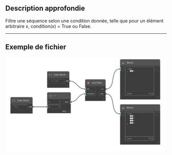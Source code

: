 ## Description approfondie
Filtre une séquence selon une condition donnée, telle que pour un élément arbitraire x, condition(x) = True ou False.
___
## Exemple de fichier

![Filter](./CoreNodeModels.HigherOrder.Filter_img.jpg)

